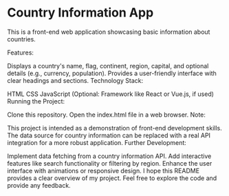 # Country Information App

This is a front-end web application showcasing basic information about countries.

Features:

Displays a country's name, flag, continent, region, capital, and optional details (e.g., currency, population).
Provides a user-friendly interface with clear headings and sections.
Technology Stack:

HTML
CSS
JavaScript (Optional: Framework like React or Vue.js, if used)
Running the Project:

Clone this repository.
Open the index.html file in a web browser.
Note:

This project is intended as a demonstration of front-end development skills.
The data source for country information can be replaced with a real API integration for a more robust application.
Further Development:

Implement data fetching from a country information API.
Add interactive features like search functionality or filtering by region.
Enhance the user interface with animations or responsive design.
I hope this README provides a clear overview of my project. Feel free to explore the code and provide any feedback.
